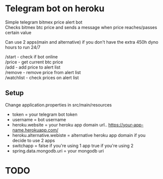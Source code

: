 # Telegram bot on heroku

Simple telegram bitmex price alert bot  
Checks bitmex btc price and sends a message when price reaches/passes certain value  

Can use 2 apps(main and alternative) if you don't have the extra 450h dyno hours to run 24/7

/start - check if bot online  
/price - get current btc price  
/add - add price to alert list  
/remove - remove price from alert list  
/watchlist - check prices on alert list

## Setup

Change application.properties in src/main/resources  

* token = your telegram bot token
* username = bot username
* heroku.website = your heroku app domain url.. https://your-app-name.herokuapp.com/  
* heroku.alternative.webiste = alternative heroku app domain if you decide to use 2 apps  
* switchapp = false if you're using 1 app true if you're using 2  
* spring.data.mongodb.uri = your mongodb uri

# TODO  


